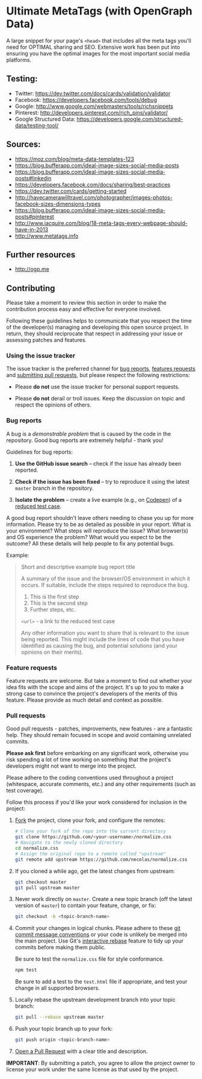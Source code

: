 # Ultimate MetaTags (with OpenGraph Data)

A large snippet for your page's ``<head>`` that includes all the meta tags you'll need for OPTIMAL sharing and SEO. Extensive work has been put into ensuring you have the optimal images for the most important social media platforms.

## Testing:
* Twitter: https://dev.twitter.com/docs/cards/validation/validator
* Facebook: https://developers.facebook.com/tools/debug
* Google: http://www.google.com/webmasters/tools/richsnippets
* Pinterest: http://developers.pinterest.com/rich_pins/validator/
* Google Structured Data: https://developers.google.com/structured-data/testing-tool/

## Sources:
* https://moz.com/blog/meta-data-templates-123
* https://blog.bufferapp.com/ideal-image-sizes-social-media-posts
* https://blog.bufferapp.com/ideal-image-sizes-social-media-posts#linkedin
* https://developers.facebook.com/docs/sharing/best-practices
* https://dev.twitter.com/cards/getting-started
* http://havecamerawilltravel.com/photographer/images-photos-facebook-sizes-dimensions-types
* https://blog.bufferapp.com/ideal-image-sizes-social-media-posts#pinterest
* http://www.iacquire.com/blog/18-meta-tags-every-webpage-should-have-in-2013
* http://www.metatags.info

## Further resources
* http://ogp.me

## Contributing
Please take a moment to review this section in order to make the contribution process easy and effective for everyone involved.

Following these guidelines helps to communicate that you respect the time of the developer(s) managing and developing this open source project. In return, they should reciprocate that respect in addressing your issue or assessing patches and features.

### Using the issue tracker

The issue tracker is the preferred channel for [bug reports](#bugs),
[features requests](#features) and [submitting pull
requests](#pull-requests), but please respect the following restrictions:

* Please **do not** use the issue tracker for personal support requests.

* Please **do not** derail or troll issues. Keep the discussion on topic and
  respect the opinions of others.


### Bug reports

A bug is a _demonstrable problem_ that is caused by the code in the repository.
Good bug reports are extremely helpful - thank you!

Guidelines for bug reports:

1. **Use the GitHub issue search** – check if the issue has already been
   reported.

2. **Check if the issue has been fixed** – try to reproduce it using the
   latest `master` branch in the repository.

3. **Isolate the problem** – create a live example (e.g., on
   [Codepen](http://codepen.io)) of a [reduced test
   case](http://css-tricks.com/6263-reduced-test-cases/).

A good bug report shouldn't leave others needing to chase you up for more
information. Please try to be as detailed as possible in your report. What is
your environment? What steps will reproduce the issue? What browser(s) and OS
experience the problem? What would you expect to be the outcome? All these
details will help people to fix any potential bugs.

Example:

> Short and descriptive example bug report title
>
> A summary of the issue and the browser/OS environment in which it occurs. If
> suitable, include the steps required to reproduce the bug.
>
> 1. This is the first step
> 2. This is the second step
> 3. Further steps, etc.
>
> `<url>` - a link to the reduced test case
>
> Any other information you want to share that is relevant to the issue being
> reported. This might include the lines of code that you have identified as
> causing the bug, and potential solutions (and your opinions on their
> merits).


### Feature requests

Feature requests are welcome. But take a moment to find out whether your idea
fits with the scope and aims of the project. It's up to *you* to make a strong
case to convince the project's developers of the merits of this feature. Please
provide as much detail and context as possible.


### Pull requests

Good pull requests - patches, improvements, new features - are a fantastic
help. They should remain focused in scope and avoid containing unrelated
commits.

**Please ask first** before embarking on any significant work, otherwise you
risk spending a lot of time working on something that the project's developers
might not want to merge into the project.

Please adhere to the coding conventions used throughout a project (whitespace,
accurate comments, etc.) and any other requirements (such as test coverage).

Follow this process if you'd like your work considered for inclusion in the
project:

1. [Fork](https://help.github.com/articles/fork-a-repo/) the project, clone your
   fork, and configure the remotes:

   ```bash
   # Clone your fork of the repo into the current directory
   git clone https://github.com/<your-username>/normalize.css
   # Navigate to the newly cloned directory
   cd normalize.css
   # Assign the original repo to a remote called "upstream"
   git remote add upstream https://github.com/necolas/normalize.css
   ```

2. If you cloned a while ago, get the latest changes from upstream:

   ```bash
   git checkout master
   git pull upstream master
   ```

3. Never work directly on `master`. Create a new topic branch (off the latest
   version of `master`) to contain your feature, change, or fix:

   ```bash
   git checkout -b <topic-branch-name>
   ```

4. Commit your changes in logical chunks. Please adhere to these [git commit
   message conventions](http://tbaggery.com/2008/04/19/a-note-about-git-commit-messages.html)
   or your code is unlikely be merged into the main project. Use Git's
   [interactive rebase](https://help.github.com/articles/interactive-rebase)
   feature to tidy up your commits before making them public.

   Be sure to test the `normalize.css` file for style conformance.

   ```bash
   npm test
   ```

   Be sure to add a test to the `test.html` file if appropriate, and test
   your change in all supported browsers.

5. Locally rebase the upstream development branch into your topic branch:

   ```bash
   git pull --rebase upstream master
   ```

6. Push your topic branch up to your fork:

   ```bash
   git push origin <topic-branch-name>
   ```

10. [Open a Pull Request](https://help.github.com/articles/using-pull-requests/)
    with a clear title and description.

**IMPORTANT**: By submitting a patch, you agree to allow the project owner to
license your work under the same license as that used by the project.